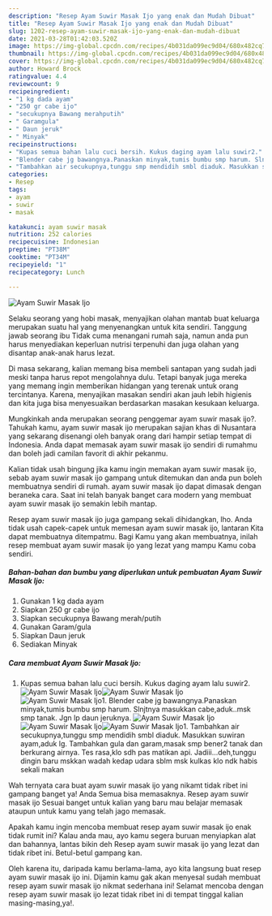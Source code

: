 ```yaml
---
description: "Resep Ayam Suwir Masak Ijo yang enak dan Mudah Dibuat"
title: "Resep Ayam Suwir Masak Ijo yang enak dan Mudah Dibuat"
slug: 1202-resep-ayam-suwir-masak-ijo-yang-enak-dan-mudah-dibuat
date: 2021-03-28T01:42:03.520Z
image: https://img-global.cpcdn.com/recipes/4b031da099ec9d04/680x482cq70/ayam-suwir-masak-ijo-foto-resep-utama.jpg
thumbnail: https://img-global.cpcdn.com/recipes/4b031da099ec9d04/680x482cq70/ayam-suwir-masak-ijo-foto-resep-utama.jpg
cover: https://img-global.cpcdn.com/recipes/4b031da099ec9d04/680x482cq70/ayam-suwir-masak-ijo-foto-resep-utama.jpg
author: Howard Brock
ratingvalue: 4.4
reviewcount: 9
recipeingredient:
- "1 kg dada ayam"
- "250 gr cabe ijo"
- "secukupnya Bawang merahputih"
- " Garamgula"
- " Daun jeruk"
- " Minyak"
recipeinstructions:
- "Kupas semua bahan lalu cuci bersih. Kukus daging ayam lalu suwir2."
- "Blender cabe jg bawangnya.Panaskan minyak,tumis bumbu smp harum. Slnjtnya masukkan cabe,aduk..msk smp tanak. Jgn lp daun jeruknya."
- "Tambahkan air secukupnya,tunggu smp mendidih smbl diaduk. Masukkan suwiran ayam,aduk lg. Tambahkan gula dan garam,masak smp bener2 tanak dan berkurang airnya. Tes rasa,klo sdh pas matikan api. Jadiii...deh,tunggu dingin baru mskkan wadah kedap udara sblm msk kulkas klo ndk habis sekali makan"
categories:
- Resep
tags:
- ayam
- suwir
- masak

katakunci: ayam suwir masak 
nutrition: 252 calories
recipecuisine: Indonesian
preptime: "PT38M"
cooktime: "PT34M"
recipeyield: "1"
recipecategory: Lunch

---
```



![Ayam Suwir Masak Ijo](https://img-global.cpcdn.com/recipes/4b031da099ec9d04/680x482cq70/ayam-suwir-masak-ijo-foto-resep-utama.jpg)

Selaku seorang yang hobi masak, menyajikan olahan mantab buat keluarga merupakan suatu hal yang menyenangkan untuk kita sendiri. Tanggung jawab seorang ibu Tidak cuma menangani rumah saja, namun anda pun harus menyediakan keperluan nutrisi terpenuhi dan juga olahan yang disantap anak-anak harus lezat.

Di masa  sekarang, kalian memang bisa membeli santapan yang sudah jadi meski tanpa harus repot mengolahnya dulu. Tetapi banyak juga mereka yang memang ingin memberikan hidangan yang terenak untuk orang tercintanya. Karena, menyajikan masakan sendiri akan jauh lebih higienis dan kita juga bisa menyesuaikan berdasarkan masakan kesukaan keluarga. 



Mungkinkah anda merupakan seorang penggemar ayam suwir masak ijo?. Tahukah kamu, ayam suwir masak ijo merupakan sajian khas di Nusantara yang sekarang disenangi oleh banyak orang dari hampir setiap tempat di Indonesia. Anda dapat memasak ayam suwir masak ijo sendiri di rumahmu dan boleh jadi camilan favorit di akhir pekanmu.

Kalian tidak usah bingung jika kamu ingin memakan ayam suwir masak ijo, sebab ayam suwir masak ijo gampang untuk ditemukan dan anda pun boleh membuatnya sendiri di rumah. ayam suwir masak ijo dapat dimasak dengan beraneka cara. Saat ini telah banyak banget cara modern yang membuat ayam suwir masak ijo semakin lebih mantap.

Resep ayam suwir masak ijo juga gampang sekali dihidangkan, lho. Anda tidak usah capek-capek untuk memesan ayam suwir masak ijo, lantaran Kita dapat membuatnya ditempatmu. Bagi Kamu yang akan membuatnya, inilah resep membuat ayam suwir masak ijo yang lezat yang mampu Kamu coba sendiri.

<!--inarticleads1-->

##### Bahan-bahan dan bumbu yang diperlukan untuk pembuatan Ayam Suwir Masak Ijo:

1. Gunakan 1 kg dada ayam
1. Siapkan 250 gr cabe ijo
1. Siapkan secukupnya Bawang merah/putih
1. Gunakan  Garam/gula
1. Siapkan  Daun jeruk
1. Sediakan  Minyak




<!--inarticleads2-->

##### Cara membuat Ayam Suwir Masak Ijo:

1. Kupas semua bahan lalu cuci bersih. Kukus daging ayam lalu suwir2.
<img src="https://img-global.cpcdn.com/steps/37370732c3de4629/160x128cq70/ayam-suwir-masak-ijo-langkah-memasak-1-foto.jpg" alt="Ayam Suwir Masak Ijo"><img src="https://img-global.cpcdn.com/steps/84e046fcb227c00d/160x128cq70/ayam-suwir-masak-ijo-langkah-memasak-1-foto.jpg" alt="Ayam Suwir Masak Ijo"><img src="https://img-global.cpcdn.com/steps/3f9dbc3f773abe73/160x128cq70/ayam-suwir-masak-ijo-langkah-memasak-1-foto.jpg" alt="Ayam Suwir Masak Ijo">1. Blender cabe jg bawangnya.Panaskan minyak,tumis bumbu smp harum. Slnjtnya masukkan cabe,aduk..msk smp tanak. Jgn lp daun jeruknya.
<img src="https://img-global.cpcdn.com/steps/63285fa205cfd371/160x128cq70/ayam-suwir-masak-ijo-langkah-memasak-2-foto.jpg" alt="Ayam Suwir Masak Ijo"><img src="https://img-global.cpcdn.com/steps/782ab567a2ad80c2/160x128cq70/ayam-suwir-masak-ijo-langkah-memasak-2-foto.jpg" alt="Ayam Suwir Masak Ijo"><img src="https://img-global.cpcdn.com/steps/abeb16cf1adae6fa/160x128cq70/ayam-suwir-masak-ijo-langkah-memasak-2-foto.jpg" alt="Ayam Suwir Masak Ijo">1. Tambahkan air secukupnya,tunggu smp mendidih smbl diaduk. Masukkan suwiran ayam,aduk lg. Tambahkan gula dan garam,masak smp bener2 tanak dan berkurang airnya. Tes rasa,klo sdh pas matikan api. Jadiii...deh,tunggu dingin baru mskkan wadah kedap udara sblm msk kulkas klo ndk habis sekali makan




Wah ternyata cara buat ayam suwir masak ijo yang nikamt tidak ribet ini gampang banget ya! Anda Semua bisa memasaknya. Resep ayam suwir masak ijo Sesuai banget untuk kalian yang baru mau belajar memasak ataupun untuk kamu yang telah jago memasak.

Apakah kamu ingin mencoba membuat resep ayam suwir masak ijo enak tidak rumit ini? Kalau anda mau, ayo kamu segera buruan menyiapkan alat dan bahannya, lantas bikin deh Resep ayam suwir masak ijo yang lezat dan tidak ribet ini. Betul-betul gampang kan. 

Oleh karena itu, daripada kamu berlama-lama, ayo kita langsung buat resep ayam suwir masak ijo ini. Dijamin kamu gak akan menyesal sudah membuat resep ayam suwir masak ijo nikmat sederhana ini! Selamat mencoba dengan resep ayam suwir masak ijo lezat tidak ribet ini di tempat tinggal kalian masing-masing,ya!.

